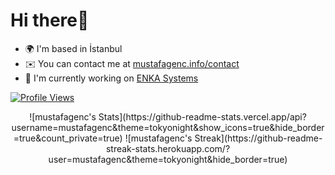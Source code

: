 # Hi there👋

- 🌍 I'm based in İstanbul
- ✉️ You can contact me at [mustafagenc.info/contact](https://mustafagenc.info/contact/)
- 🚀 I'm currently working on [ENKA Systems](https://www.enkasystems.com/solutions/egem-global-equipment-management-system/)

[![Profile Views](https://komarev.com/ghpvc/?username=mustafagenc&label=Profile%20views&color=1c87ca&style=flat)](https://mustafagenc.com)

<div align="center">
![mustafagenc's Stats](https://github-readme-stats.vercel.app/api?username=mustafagenc&theme=tokyonight&show_icons=true&hide_border=true&count_private=true) ![mustafagenc's Streak](https://github-readme-streak-stats.herokuapp.com/?user=mustafagenc&theme=tokyonight&hide_border=true)
</div>
